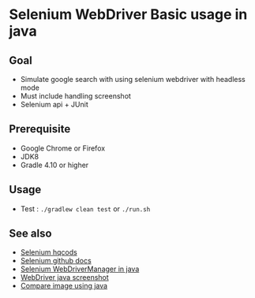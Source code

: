 # Selenium WebDriver Basic usage in java

## Goal

- Simulate google search with using selenium webdriver with headless mode
- Must include handling screenshot
- Selenium api + JUnit

## Prerequisite

- Google Chrome or Firefox
- JDK8
- Gradle 4.10 or higher

## Usage

- Test : `./gradlew clean test` or `./run.sh`

## See also

- [Selenium hqcods](https://www.seleniumhq.org/docs/03_webdriver.jsp)
- [Selenium github docs](https://seleniumhq.github.io/docs/)
- [Selenium WebDriverManager in java](https://github.com/bonigarcia/webdrivermanager)
- [WebDriver java screenshot](https://stackoverflow.com/questions/21877839/can-any-one-explain-screenshot-in-selenium)
- [Compare image using java](http://mundrisoft.com/tech-bytes/compare-images-using-java/)

